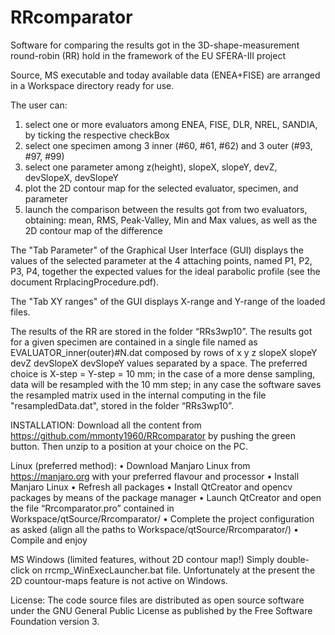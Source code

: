﻿# RRcomparator
Software for comparing the results got in the 3D-shape-measurement round-robin (RR) hold in the framework of the EU SFERA-III project

Source, MS executable and today available data (ENEA+FISE) are arranged in a Workspace directory ready for use.

The user can:
1) select one or more evaluators among ENEA, FISE, DLR, NREL, SANDIA, by ticking the respective checkBox
2) select one specimen among 3 inner (#60, #61, #62) and 3 outer (#93, #97, #99)
3) select one parameter among z(height), slopeX, slopeY, devZ, devSlopeX, devSlopeY
4) plot the 2D contour map for the selected evaluator, specimen, and parameter
5) launch the comparison between the results got from two evaluators, obtaining: mean, RMS, Peak-Valley, Min and Max values, as well as the 2D contour map of the difference

The "Tab Parameter" of the Graphical User Interface (GUI) displays the values of the selected parameter at the 4 attaching points, named P1, P2, P3, P4, together the expected values for the ideal parabolic profile (see the document RrplacingProcedure.pdf).

The "Tab XY ranges" of the GUI displays X-range and Y-range of the loaded files.

The results of the RR are stored in the folder “RRs3wp10”. The results got for a given specimen are contained in a single file named as 	EVALUATOR_inner(outer)#N.dat 
composed by rows of x y z slopeX slopeY devZ devSlopeX devSlopeY values separated by a space. The preferred choice is X-step = Y-step = 10 mm; in the case of a more dense sampling, data will be resampled with the 10 mm step; in any case the software saves the resampled matrix used in the internal computing in the file "resampledData.dat", stored in the folder “RRs3wp10”.


INSTALLATION:
Download all the content from https://github.com/mmonty1960/RRcomparator by pushing the green button. Then unzip to a position at your choice on the PC.

Linux (preferred method):
    • Download Manjaro Linux from https://manjaro.org with your preferred flavour and processor
    • Install Manjaro Linux
    • Refresh all packages
    • Install QtCreator and opencv packages by means of the package manager
    • Launch QtCreator and open the file “Rrcomparator.pro” contained in Workspace/qtSource/Rrcomparator/
    • Complete the project configuration as asked (align all the paths to Workspace/qtSource/Rrcomparator/)
    • Compile and enjoy

MS Windows (limited features, without 2D contour map!)
Simply double-click on rrcmp_WinExecLauncher.bat file. Unfortunately at the present the 2D countour-maps feature is not active on Windows.

License:
The code source files are distributed as open source software under the GNU General Public
License as published by the Free Software Foundation version 3.


